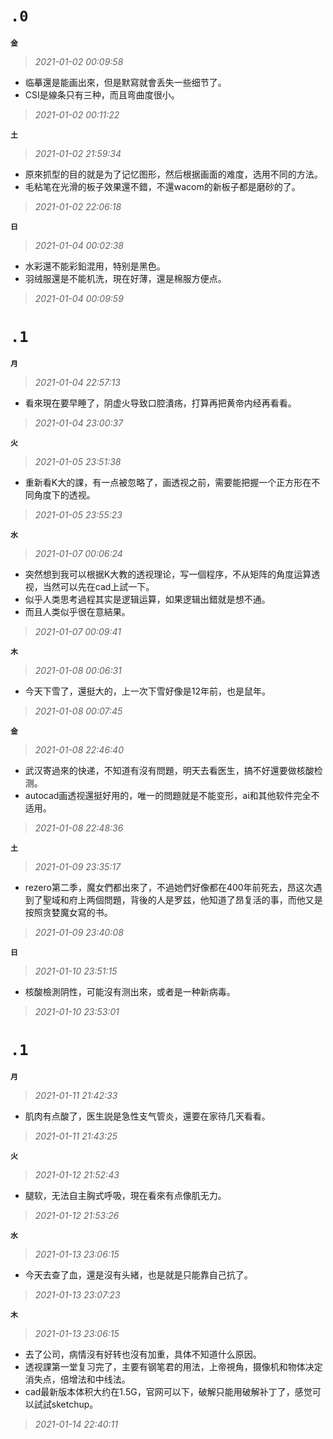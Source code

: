 **`.0`**
=========
**`金`**
>*2021-01-02 00:09:58*
- 临摹還是能画出來，但是默寫就會丢失一些细节了。
- CSI是線条只有三种，而且弯曲度很小。
>*2021-01-02 00:11:22*

**`土`**
>*2021-01-02 21:59:34*
- 原來抓型的目的就是为了记忆图形，然后根据画面的难度，选用不同的方法。
- 毛粘笔在光滑的板子效果還不錯，不還wacom的新板子都是磨砂的了。
>*2021-01-02 22:06:18*

**`日`**
>*2021-01-04 00:02:38*
- 水彩還不能彩鉛混用，特别是黑色。
- 羽绒服還是不能机洗，現在好薄，還是棉服方便点。
>*2021-01-04 00:09:59*

**`.1`**
=========
**`月`**
>*2021-01-04 22:57:13*
- 看來現在要早睡了，阴虚火导致口腔潰疡，打算再把黄帝内经再看看。
>*2021-01-04 23:00:37*

**`火`**
>*2021-01-05 23:51:38*
- 重新看K大的課，有一点被忽略了，画透视之前，需要能把握一个正方形在不同角度下的透视。
>*2021-01-05 23:55:23*

**`水`**
>*2021-01-07 00:06:24*
- 突然想到我可以根据K大教的透视理论，写一個程序，不从矩阵的角度运算透视，当然可以先在cad上試一下。
- 似乎人类思考過程其实是逻辑运算，如果逻辑出錯就是想不通。
- 而且人类似乎很在意結果。
>*2021-01-07 00:09:41*

**`木`**
>*2021-01-08 00:06:31*
- 今天下雪了，還挺大的，上一次下雪好像是12年前，也是鼠年。
>*2021-01-08 00:07:45*

**`金`**
>*2021-01-08 22:46:40*
- 武汉寄過來的快递，不知道有沒有問題，明天去看医生，搞不好還要做核酸检测。
- autocad画透视還挺好用的，唯一的問題就是不能变形，ai和其他软件完全不适用。
>*2021-01-08 22:48:36*

**`土`**
>*2021-01-09 23:35:17*
- rezero第二季，魔女們都出來了，不過她們好像都在400年前死去，昂这次遇到了聖域和府上两個問題，背後的人是罗兹，他知道了昂复活的事，而他又是按照贪婪魔女寫的书。
>*2021-01-09 23:40:08*

**`日`**
>*2021-01-10 23:51:15*
- 核酸檢測阴性，可能沒有测出來，或者是一种新病毒。
>*2021-01-10 23:53:01*

**`.1`**
=========
**`月`**
>*2021-01-11 21:42:33*
- 肌肉有点酸了，医生説是急性支气管炎，還要在家待几天看看。
>*2021-01-11 21:43:25*

**`火`**
>*2021-01-12 21:52:43*
- 腿软，无法自主胸式呼吸，現在看來有点像肌无力。
>*2021-01-12 21:53:26*

**`水`**
>*2021-01-13 23:06:15*
- 今天去查了血，還是沒有头緒，也是就是只能靠自己抗了。
>*2021-01-13 23:07:23*

**`木`**
>*2021-01-13 23:06:15*
- 去了公司，病情沒有好转也沒有加重，具体不知道什么原因。
- 透视課第一堂复习完了，主要有钢笔君的用法，上帝視角，摄像机和物体决定消失点，倍增法和中线法。
- cad最新版本体积大约在1.5G，官网可以下，破解只能用破解补丁了，感觉可以試試sketchup。
>*2021-01-14 22:40:11*